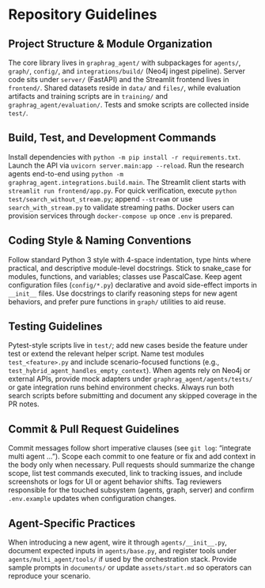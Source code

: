 # Repository Guidelines

## Project Structure & Module Organization
The core library lives in `graphrag_agent/` with subpackages for `agents/`, `graph/`, `config/`, and `integrations/build/` (Neo4j ingest pipeline). Server code sits under `server/` (FastAPI) and the Streamlit frontend lives in `frontend/`. Shared datasets reside in `data/` and `files/`, while evaluation artifacts and training scripts are in `training/` and `graphrag_agent/evaluation/`. Tests and smoke scripts are collected inside `test/`.

## Build, Test, and Development Commands
Install dependencies with `python -m pip install -r requirements.txt`. Launch the API via `uvicorn server.main:app --reload`. Run the research agents end-to-end using `python -m graphrag_agent.integrations.build.main`. The Streamlit client starts with `streamlit run frontend/app.py`. For quick verification, execute `python test/search_without_stream.py`; append `--stream` or use `search_with_stream.py` to validate streaming paths. Docker users can provision services through `docker-compose up` once `.env` is prepared.

## Coding Style & Naming Conventions
Follow standard Python 3 style with 4-space indentation, type hints where practical, and descriptive module-level docstrings. Stick to snake_case for modules, functions, and variables; classes use PascalCase. Keep agent configuration files (`config/*.py`) declarative and avoid side-effect imports in `__init__` files. Use docstrings to clarify reasoning steps for new agent behaviors, and prefer pure functions in `graph/` utilities to aid reuse.

## Testing Guidelines
Pytest-style scripts live in `test/`; add new cases beside the feature under test or extend the relevant helper script. Name test modules `test_<feature>.py` and include scenario-focused functions (e.g., `test_hybrid_agent_handles_empty_context`). When agents rely on Neo4j or external APIs, provide mock adapters under `graphrag_agent/agents/tests/` or gate integration runs behind environment checks. Always run both search scripts before submitting and document any skipped coverage in the PR notes.

## Commit & Pull Request Guidelines
Commit messages follow short imperative clauses (see `git log`: “integrate multi agent ...”). Scope each commit to one feature or fix and add context in the body only when necessary. Pull requests should summarize the change scope, list test commands executed, link to tracking issues, and include screenshots or logs for UI or agent behavior shifts. Tag reviewers responsible for the touched subsystem (agents, graph, server) and confirm `.env.example` updates when configuration changes.

## Agent-Specific Practices
When introducing a new agent, wire it through `agents/__init__.py`, document expected inputs in `agents/base.py`, and register tools under `agents/multi_agent/tools/` if used by the orchestration stack. Provide sample prompts in `documents/` or update `assets/start.md` so operators can reproduce your scenario.
